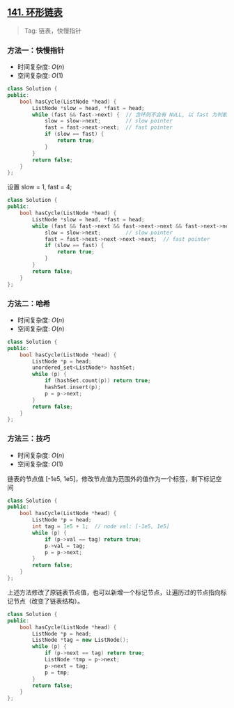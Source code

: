 ## [141. 环形链表](https://leetcode-cn.com/problems/linked-list-cycle/)

> Tag: 链表，快慢指针

### 方法一：快慢指针

* 时间复杂度: ${O(n)}$
* 空间复杂度: ${O(1)}$
```c++
class Solution {
public:
    bool hasCycle(ListNode *head) {
        ListNode *slow = head, *fast = head;
        while (fast && fast->next) {  // 含环则不会有 NULL, 以 fast 为判断标准
            slow = slow->next;        // slow pointer
            fast = fast->next->next;  // fast pointer
            if (slow == fast) {
                return true;
            }
        }
        return false;
    }
};
```
设置 slow = 1, fast = 4;
```cpp
class Solution {
public:
    bool hasCycle(ListNode *head) {
        ListNode *slow = head, *fast = head;
        while (fast && fast->next && fast->next->next && fast->next->next->next) {  // 含环则不会有 NULL, 以 fast 为判断标准
            slow = slow->next;        // slow pointer
            fast = fast->next->next->next->next;  // fast pointer
            if (slow == fast) {
                return true;
            }
        }
        return false;
    }
};
```

### 方法二：哈希
* 时间复杂度: ${O(n)}$
* 空间复杂度: ${O(n)}$
```c++
class Solution {
public:
    bool hasCycle(ListNode *head) {
        ListNode *p = head;
        unordered_set<ListNode*> hashSet;
        while (p) {
            if (hashSet.count(p)) return true;
            hashSet.insert(p);
            p = p->next;
        }
        return false;
    }
};
```

### 方法三：技巧

* 时间复杂度: ${O(n)}$
* 空间复杂度: ${O(1)}$


链表的节点值 [-1e5, 1e5]，修改节点值为范围外的值作为一个标签，剩下标记空间

```c++
class Solution {
public:
    bool hasCycle(ListNode *head) {
        ListNode *p = head;
        int tag = 1e5 + 1;  // node val: [-1e5, 1e5]
        while (p) {
            if (p->val == tag) return true;
            p->val = tag;
            p = p->next;
        }
        return false;
    }
};
```

上述方法修改了原链表节点值，也可以新增一个标记节点，让遍历过的节点指向标记节点（改变了链表结构）。

```cpp
class Solution {
public:
    bool hasCycle(ListNode *head) {
        ListNode *p = head;
        ListNode *tag = new ListNode();
        while (p) {
            if (p->next == tag) return true;
            ListNode *tmp = p->next;
            p->next = tag;
            p = tmp;
        }
        return false;
    }
};
```